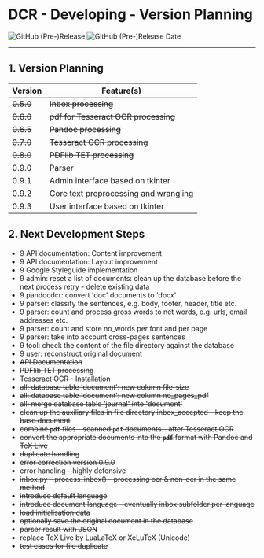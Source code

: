 # DCR - Developing - Version Planning

![GitHub (Pre-)Release](https://img.shields.io/github/v/release/KonnexionsGmbH/dcr?include_prereleases)
![GitHub (Pre-)Release Date](https://img.shields.io/github/release-date-pre/KonnexionsGmbh/dcr)

----

## 1. Version Planning

| Version   | Feature(s)                            |
|-----------|---------------------------------------|
| ~~0.5.0~~ | ~~Inbox processing~~                  |
| ~~0.6.0~~ | ~~pdf for Tesseract OCR processing~~  |
| ~~0.6.5~~ | ~~Pandoc processing~~                 |
| ~~0.7.0~~ | ~~Tesseract OCR processing~~          |
| ~~0.8.0~~ | ~~PDFlib TET processing~~             |
| ~~0.9.0~~ | ~~Parser~~                            |
| 0.9.1     | Admin interface based on tkinter      |
| 0.9.2     | Core text preprocessing and wrangling |
| 0.9.3     | User interface based on tkinter       |

## 2. Next Development Steps

- 9 API documentation: Content improvement
- 9 API documentation: Layout improvement
- 9 Google Styleguide implementation
- 9 admin: reset a list of documents: clean up the database before the next process retry - delete existing data
- 9 pandocdcr: convert 'doc' documents to 'docx'
- 9 parser: classify the sentences, e.g. body, footer, header, title etc. 
- 9 parser: count and process gross words to net words, e.g. urls, email addresses etc.
- 9 parser: count and store no_words per font and per page
- 9 parser: take into account cross-pages sentences
- 9 tool: check the content of the file directory against the database
- 9 user: reconstruct original document
- ~~API Documentation~~
- ~~PDFlib TET processing~~
- ~~Tesseract OCR - Installation~~  
- ~~all: database table 'document': new column file_size~~
- ~~all: database table 'document': new column no_pages_pdf~~
- ~~all: merge database table 'journal' into 'document'~~
- ~~clean up the auxiliary files in file directory inbox_accepted - keep the base document~~
- ~~combine **`pdf`** files - scanned **`pdf`** documents - after Tesseract OCR~~
- ~~convert the appropriate documents into the **`pdf`** format with Pandoc and TeX Live~~
- ~~duplicate handling~~ 
- ~~error correction version 0.9.0~~
- ~~error handling - highly defensive~~
- ~~inbox.py - process_inbox() - processing ocr & non-ocr in the same method~~
- ~~introduce default language~~
- ~~introduce document language - eventually inbox subfolder per language~~
- ~~load initialisation data~~
- ~~optionally save the original document in the database~~
- ~~parser result with JSON~~ 
- ~~replace TeX Live by LuaLaTeX or XeLuTeX (Unicode)~~
- ~~test cases for file duplicate~~
